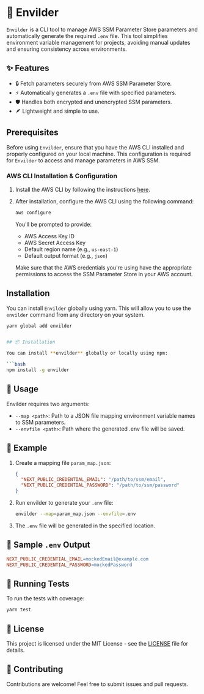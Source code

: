 # 🌱 Envilder

`Envilder` is a CLI tool to manage AWS SSM Parameter Store parameters and automatically generate the required `.env` file. This tool simplifies environment variable management for projects, avoiding manual updates and ensuring consistency across environments.

## ✨ Features

- 🔒 Fetch parameters securely from AWS SSM Parameter Store.
- ⚡ Automatically generates a `.env` file with specified parameters.
- 🛡️ Handles both encrypted and unencrypted SSM parameters.
- 🪶 Lightweight and simple to use.

## Prerequisites
Before using `Envilder`, ensure that you have the AWS CLI installed and properly configured on your local machine. This configuration is required for `Envilder` to access and manage parameters in AWS SSM.

### AWS CLI Installation & Configuration
1. Install the AWS CLI by following the instructions [here](https://docs.aws.amazon.com/cli/latest/userguide/getting-started-install.html).
2. After installation, configure the AWS CLI using the following command:

    ```bash
    aws configure
    ```

    You'll be prompted to provide:
    - AWS Access Key ID
    - AWS Secret Access Key
    - Default region name (e.g., `us-east-1`)
    - Default output format (e.g., `json`)

   Make sure that the AWS credentials you're using have the appropriate permissions to access the SSM Parameter Store in your AWS account.

## Installation
You can install `Envilder` globally using yarn. This will allow you to use the `envilder` command from any directory on your system.

```bash
yarn global add envilder


## 📦 Installation

You can install **envilder** globally or locally using npm:

```bash
npm install -g envilder
```

## 🚀 Usage

Envilder requires two arguments:

- `--map <path>`: Path to a JSON file mapping environment variable names to SSM parameters.
- `--envfile <path>`: Path where the generated .env file will be saved.

## 🔧 Example

1. Create a mapping file `param_map.json`:

    ```json
    {
      "NEXT_PUBLIC_CREDENTIAL_EMAIL": "/path/to/ssm/email",
      "NEXT_PUBLIC_CREDENTIAL_PASSWORD": "/path/to/ssm/password"
    }
    ```

2. Run envilder to generate your `.env` file:

    ```bash
    envilder --map=param_map.json --envfile=.env
    ```

3. The `.env` file will be generated in the specified location.

## 📂 Sample `.env` Output

```makefile
NEXT_PUBLIC_CREDENTIAL_EMAIL=mockedEmail@example.com
NEXT_PUBLIC_CREDENTIAL_PASSWORD=mockedPassword
```

## 🧪 Running Tests

To run the tests with coverage:

```bash
yarn test
```

## 📝 License

This project is licensed under the MIT License - see the [LICENSE](./LICENSE) file for details.

## 🙌 Contributing

Contributions are welcome! Feel free to submit issues and pull requests.
